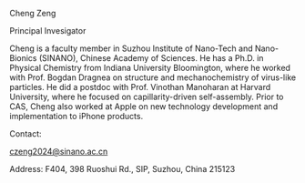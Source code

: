 Cheng Zeng

Principal Invesigator

Cheng is a faculty member in Suzhou Institute of Nano-Tech and Nano-Bionics (SINANO), Chinese Academy of Sciences. He has a Ph.D. in Physical Chemistry from Indiana University Bloomington, where he worked with Prof. Bogdan Dragnea on structure and mechanochemistry of virus-like particles. He did a postdoc with Prof. Vinothan Manoharan at Harvard University, where he focused on capillarity-driven self-assembly. Prior to CAS, Cheng also worked at Apple on new technology development and implementation to iPhone products.

Contact:

czeng2024@sinano.ac.cn

Address: F404, 398 Ruoshui Rd., SIP, Suzhou, China 215123
